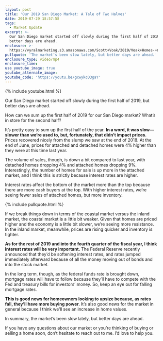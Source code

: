 ```yaml
---
layout: post
title: 'Our 2019 San Diego Market: A Tale of Two Halves'
date: 2019-07-29 18:57:58
tags:
  - Market Update
excerpt: >-
  Our San Diego market started off slowly during the first half of 2019, but
  better days are ahead.
enclosure: >-
  https://vyralmarketing.s3.amazonaws.com/Scott+Voak/2019/Voak+Homes-+market+update.mp4
pullquote: 'The market’s been slow lately, but better days are ahead.'
enclosure_type: video/mp4
enclosure_time:
use_youtube_image: true
youtube_alternate_image:
youtube_code: 'https://youtu.be/gxwykcO3gaY'
---
```


{% include youtube.html %}

Our San Diego market started off slowly during the first half of 2019, but better days are ahead.

How can we sum up the first half of 2019 for our San Diego market? What’s in store for the second half?

It’s pretty easy to sum up the first half of the year. **In a word, it was slow—slower than we’re used to, but, fortunately, that didn’t impact prices.** Prices recovered nicely from the slump we saw at the end of 2018. At the end of June, prices for attached and detached homes were 4% higher than they were at this time last year.&nbsp;

The volume of sales, though, is down a bit compared to last year, with detached homes dropping 4% and attached homes dropping 9%. Interestingly, the number of homes for sale is up more in the attached market, and I think this is strictly because interest rates are higher.&nbsp;

Interest rates affect the bottom of the market more than the top because there are more cash buyers at the top. With higher interest rates, we’re seeing fewer sales of attached homes, but more inventory.&nbsp;

{% include pullquote.html %}

If we break things down in terms of the coastal market versus the inland market, the coastal market is a little bit weaker. Given that homes are priced higher and the economy is a little bit slower, we’re seeing more resistance. In the inland market, meanwhile, prices are rising quicker and inventory is tighter.&nbsp;

**As for the rest of 2019 and into the fourth quarter of the fiscal year, I think interest rates will be very important.** The Federal Reserve recently announced that they’d be softening interest rates, and rates jumped immediately afterward because of all the money moving out of bonds and into the stock market.&nbsp;

In the long term, though, as the federal funds rate is brought down, mortgage rates will have to follow because they’ll have to compete with the Fed and treasury bills for investors’ money. So, keep an eye out for falling mortgage rates.&nbsp;

**This is good news for homeowners looking to upsize because, as rates fall, they’ll have more buying power**. It’s also good news for the market in general because I think we’ll see an increase in home values.&nbsp;

In summary, the market’s been slow lately, but better days are ahead.&nbsp;

If you have any questions about our market or you’re thinking of buying or selling a home soon, don’t hesitate to reach out to me. I’d love to help you.